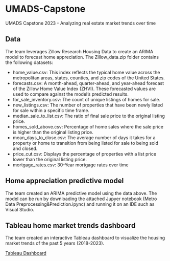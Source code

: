 # UMADS-Capstone
UMADS Capstone 2023 - Analyzing real estate market trends over time

## Data
The team leverages Zillow Research Housing Data to create an ARIMA model to forecast home appreciation.
The Zillow_data.zip folder contains the following datasets:
- home_value.csv: This index reflects the typical home value across the metropolitan areas, states, counties, and zip codes of the United States. 
- forecasts.csv: A month-ahead, quarter-ahead, and year-ahead forecast of the Zillow Home Value Index (ZHVI). These forecasted values are used to compare against the model’s predicted results.
- for_sale_inventory.csv: The count of unique listings of homes for sale.
- new_listings.csv: The number of properties that have been newly listed for sale within a specific time frame. 
- median_sale_to_list.csv: The ratio of final sale price to the original listing price.
- homes_sold_above.csv: Percentage of home sales where the sale price is higher than the original listing price. 
- mean_days_to_close.csv: The average number of days it takes for a property or home to transition from being listed for sale to being sold and closed.
- price_cut.csv: Displays the percentage of properties with a list price lower than the original listing price.
- mortgage_rates.csv: 30-Year mortgage rates over time

## Home appreciation predictive model
The team created an ARIMA predictive model using the data above. The model can be run by downloading the attached Jupyer notebook (Metro Data Preprocessing&Prediction.ipync) and running it on an IDE such as Visual Studio.

## Tableau home market trends dashboard
The team created an interactive Tableau dashboard to visualize the housing market trends of the past 5 years (2018-2023).

[Tableau Dashboard](https://public.tableau.com/app/profile/ayrton.trujillo/viz/CapstoneRealEstateMarketDashboard/RealEstateMarketTrends)

